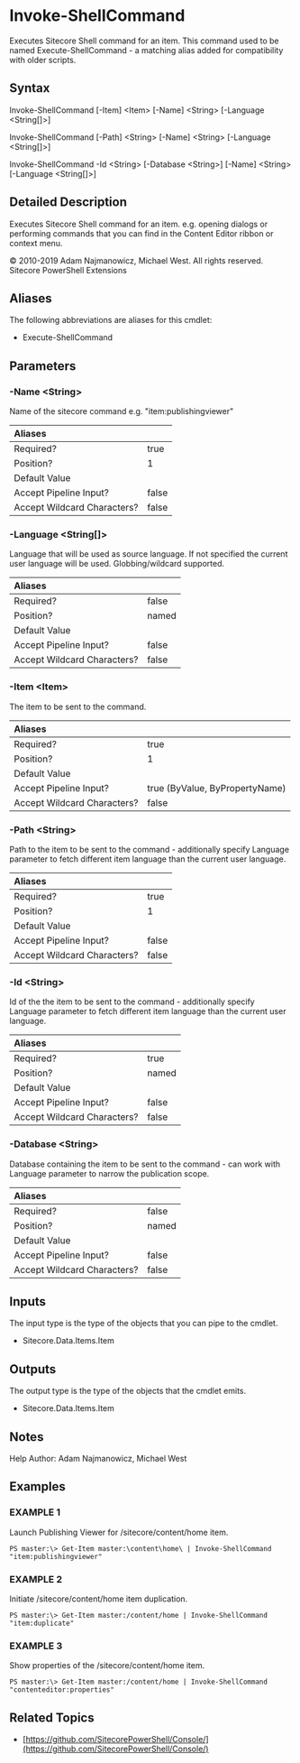 # Invoke-ShellCommand

Executes Sitecore Shell command for an item. This command used to be named Execute-ShellCommand - a matching alias added for compatibility with older scripts.

## Syntax

Invoke-ShellCommand \[-Item\] &lt;Item&gt; \[-Name\] &lt;String&gt; \[-Language &lt;String\[\]&gt;\]

Invoke-ShellCommand \[-Path\] &lt;String&gt; \[-Name\] &lt;String&gt; \[-Language &lt;String\[\]&gt;\]

Invoke-ShellCommand -Id &lt;String&gt; \[-Database &lt;String&gt;\] \[-Name\] &lt;String&gt; \[-Language &lt;String\[\]&gt;\]

## Detailed Description

Executes Sitecore Shell command for an item. e.g. opening dialogs or performing commands that you can find in the Content Editor ribbon or context menu.

© 2010-2019 Adam Najmanowicz, Michael West. All rights reserved. Sitecore PowerShell Extensions

## Aliases

The following abbreviations are aliases for this cmdlet:

* Execute-ShellCommand 

## Parameters

### -Name  &lt;String&gt;

Name of the sitecore command e.g. "item:publishingviewer"

| Aliases |  |
| :--- | :--- |
| Required? | true |
| Position? | 1 |
| Default Value |  |
| Accept Pipeline Input? | false |
| Accept Wildcard Characters? | false |

### -Language  &lt;String\[\]&gt;

Language that will be used as source language. If not specified the current user language will be used. Globbing/wildcard supported.

| Aliases |  |
| :--- | :--- |
| Required? | false |
| Position? | named |
| Default Value |  |
| Accept Pipeline Input? | false |
| Accept Wildcard Characters? | false |

### -Item  &lt;Item&gt;

The item to be sent to the command.

| Aliases |  |
| :--- | :--- |
| Required? | true |
| Position? | 1 |
| Default Value |  |
| Accept Pipeline Input? | true \(ByValue, ByPropertyName\) |
| Accept Wildcard Characters? | false |

### -Path  &lt;String&gt;

Path to the item to be sent to the command - additionally specify Language parameter to fetch different item language than the current user language.

| Aliases |  |
| :--- | :--- |
| Required? | true |
| Position? | 1 |
| Default Value |  |
| Accept Pipeline Input? | false |
| Accept Wildcard Characters? | false |

### -Id  &lt;String&gt;

Id of the the item to be sent to the command - additionally specify Language parameter to fetch different item language than the current user language.

| Aliases |  |
| :--- | :--- |
| Required? | true |
| Position? | named |
| Default Value |  |
| Accept Pipeline Input? | false |
| Accept Wildcard Characters? | false |

### -Database  &lt;String&gt;

Database containing the item to be sent to the command - can work with Language parameter to narrow the publication scope.

| Aliases |  |
| :--- | :--- |
| Required? | false |
| Position? | named |
| Default Value |  |
| Accept Pipeline Input? | false |
| Accept Wildcard Characters? | false |

## Inputs

The input type is the type of the objects that you can pipe to the cmdlet.

* Sitecore.Data.Items.Item 

## Outputs

The output type is the type of the objects that the cmdlet emits.

* Sitecore.Data.Items.Item 

## Notes

Help Author: Adam Najmanowicz, Michael West

## Examples

### EXAMPLE 1

Launch Publishing Viewer for /sitecore/content/home item.

```text
PS master:\> Get-Item master:\content\home\ | Invoke-ShellCommand "item:publishingviewer"
```

### EXAMPLE 2

Initiate /sitecore/content/home item duplication.

```text
PS master:\> Get-Item master:/content/home | Invoke-ShellCommand "item:duplicate"
```

### EXAMPLE 3

Show properties of the /sitecore/content/home item.

```text
PS master:\> Get-Item master:/content/home | Invoke-ShellCommand "contenteditor:properties"
```

## Related Topics

* [https://github.com/SitecorePowerShell/Console/](https://github.com/SitecorePowerShell/Console/) 

